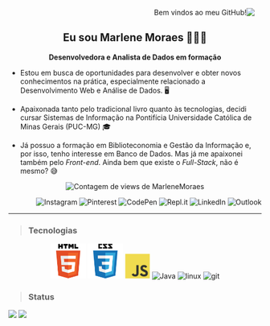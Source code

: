 <p align="right"> Bem vindos ao meu GitHub! <img align="right" width="30px" src="https://image.flaticon.com/icons/png/512/25/25231.png"></p>



<h2 align="center">Eu sou Marlene Moraes 👩🏽‍💻</h2> 

<p align="center"><b>Desenvolvedora e Analista de Dados em formação</b></p>

- Estou em busca de oportunidades para desenvolver e obter novos conhecimentos na prática, especialmente relacionado a Desenvolvimento Web e Análise de Dados. 🖥️

- Apaixonada tanto pelo tradicional livro quanto às tecnologias, decidi cursar Sistemas de Informação na Pontifícia Universidade Católica de Minas Gerais (PUC-MG) :mortar_board:

- Já possuo a formação em Biblioteconomia e Gestão da Informação e, por isso, tenho interesse em Banco de Dados. Mas já me apaixonei também pelo *Front-end*. Ainda bem que existe o *Full-Stack*, não é mesmo? :sweat_smile:

  

<p align="center"> <img src="https://komarev.com/ghpvc/?username=marlenemoraes&color=blueviolet" alt="Contagem de views de MarleneMoraes"/> </p>



<div class="socialmedia" align="right">
    <a src="https://www.instagram.com/marlenevmoraes/"><img width="50px" src="https://cdn2.iconfinder.com/data/icons/social-media-2285/512/1_Instagram_colored_svg_1-512.png" alt="Instagram"></a>
    <a src="https://br.pinterest.com/MarlenevMoraes/"><img width="65px" src="https://i.pinimg.com/originals/75/9b/0a/759b0a659e1c40cae0ad5e40e1572181.png" alt="Pinterest"></a>
    <a src="https://codepen.io/marlenemoraes"><img width="58px" src="https://blog.codepen.io/wp-content/uploads/2012/06/Button-Fill-Black-Large.png" alt="CodePen"></a>
    <a src="https://replit.com/@MarleneMoraes"><img width="60px" src="https://upload.wikimedia.org/wikipedia/commons/thumb/b/b2/Repl.it_logo.svg/768px-Repl.it_logo.svg.png" alt="Repl.it"></a>
    <a src="https://www.linkedin.com/in/marlenemoraes/"><img width="60px" src="https://www.seekpng.com/png/detail/8-84419_linkedin-logo-png-icon-linkedin-logo-png.png"alt="LinkedIn"></a>
     <a src="mailto: marlenevmoraes@outlook.com"><img width="50px" src="https://findicons.com/files/icons/2795/office_2013_hd/2000/outlook.png"alt="Outlook"></a>
</div>




<hr>



> <h3>Tecnologias</h3>

<div class="socialmedia" align="center">
    <picture>
      <img src="https://raw.githubusercontent.com/devicons/devicon/master/icons/html5/html5-original-wordmark.svg" alt="html5" width="70px"></a>
      <img src="https://raw.githubusercontent.com/devicons/devicon/master/icons/css3/css3-original-wordmark.svg" alt="css3" width="70px">
      <img src="https://raw.githubusercontent.com/devicons/devicon/master/icons/javascript/javascript-original.svg" alt="javascript" width="50px">
    <img src="https://cdn.iconscout.com/icon/free/png-512/java-43-569305.png" alt="Java" width="70px">
      <img src="https://icons.iconarchive.com/icons/tatice/operating-systems/256/Linux-icon.png" alt="linux" width="70px"/>
      <img src="https://www.vectorlogo.zone/logos/git-scm/git-scm-icon.svg" alt="git" width="70px"/>
    </picture>
</div>




>  <h3>Status</h3>



<img height="195em" src="https://github-readme-stats-eight-theta.vercel.app/api?username=marlenemoraes&show_icons=true&theme=tokyonight&include_all_commits=true&count_private=true"/>



<img height="273em" src="https://github-readme-stats-eight-theta.vercel.app/api/top-langs/?username=marlenemoraes&layout=compact&langs_count=8&theme=tokyonight"/>